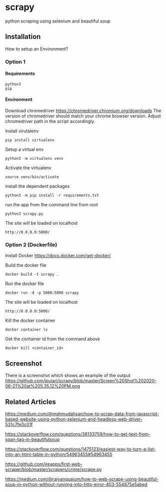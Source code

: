 # scrapy
python scraping using selenium and beautiful soup

## Installation

How to setup an Environment?

### Option 1 

#### Requirements

```
python3
pip
```

#### Environment

Download chromedriver 
https://chromedriver.chromium.org/downloads
The version of chromedriver should match your chrome browser version.
Adjust chromedriver path in the script accordingly.

Install virutalenv

```pip install virtualenv```

Setup a virtual env

```python3 -m virtualenv venv```

Activate the virtualenv

```source venv/bin/activate```

install the dependent packages

```python3 -m pip install -r requirements.txt```

run the app from the command line from root

```python3 scrapy.py```

The site will be loaded on localhost

```http://0.0.0.0:5000/```

### Option 2 (Dockerfile)

Install Docker
https://docs.docker.com/get-docker/

Build the docker file

```docker build -t scrapy .```

Run the docker file 

``` docker run -d -p 5000:5000 scrapy ```

The site will be loaded on localhost

```http://0.0.0.0:5000/```

Kill the docker container

```docker container ls```

Get the container id from the command above

```docker kill <container_id>```

## Screenshot

There is a screenshot which shows an example of the output
https://github.com/jpujari/scrapy/blob/master/Screen%20Shot%202020-06-21%20at%205.35.12%20PM.png

## Related Articles

https://medium.com/@mahmudahsan/how-to-scrap-data-from-javascript-based-website-using-python-selenium-and-headless-web-driver-531c7fe0c01f

https://stackoverflow.com/questions/38133759/how-to-get-text-from-span-tag-in-beautifulsoup

https://stackoverflow.com/questions/1475123/easiest-way-to-turn-a-list-into-an-html-table-in-python/54963455#54963455

https://github.com/ireapps/first-web-scraper/blob/master/scrapers/crime/scrape.py

https://medium.com/@raiyanquaium/how-to-web-scrape-using-beautiful-soup-in-python-without-running-into-http-error-403-554875e5abed